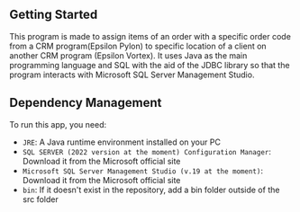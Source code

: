 ## Getting Started

This program is made to assign items of an order with a specific order code from a CRM program(Epsilon Pylon) to specific location of a client on another CRM program (Epsilon Vortex). It uses Java as the main programming language and SQL with the aid of the JDBC library so that the program interacts with Microsoft SQL Server Management Studio.


## Dependency Management

To run this app, you need:

- `JRE`: A Java runtime environment installed on your PC
- `SQL SERVER (2022 version at the moment) Configuration Manager`: Download it from the Microsoft official site
- `Microsoft SQL Server Management Studio (v.19 at the moment)`: Download it from the Microsoft official site
- `bin`: If it doesn't exist in the repository, add a bin folder outside of the src folder
